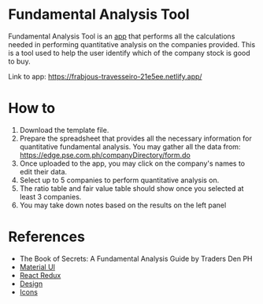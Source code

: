 # Fundamental Analysis Tool
Fundamental Analysis Tool is an [app](https://frabjous-travesseiro-21e5ee.netlify.app/) that performs all the calculations needed in performing quantitative analysis on the companies provided. This is a tool used to help the user identify which of the company stock is good to buy.

Link to app: https://frabjous-travesseiro-21e5ee.netlify.app/

# How to
1. Download the template file.
2. Prepare the spreadsheet that provides all the necessary information for quantitative fundamental analysis. You may gather all the data from: https://edge.pse.com.ph/companyDirectory/form.do
3. Once uploaded to the app, you may click on the company's names to edit their data.
4. Select up to 5 companies to perform quantitative analysis on.
5. The ratio table and fair value table should show once you selected at least 3 companies.
6. You may take down notes based on the results on the left panel

# References
- The Book of Secrets: A Fundamental Analysis Guide by Traders Den PH
- [Material UI](https://mui.com/material-ui/getting-started/)
- [React Redux](https://react-redux.js.org/tutorials/quick-start)
- [Design](https://www.behance.net/gallery/158583411/Fintech-Dashboard-%28FREE-Figma-template%29state=%7B%22queryStateId%22%3A%22sqsid-9a3153ef-a0bd-4cfa-bbbe-678288867591%22%7D&)
- [Icons](https://devicon.dev/)